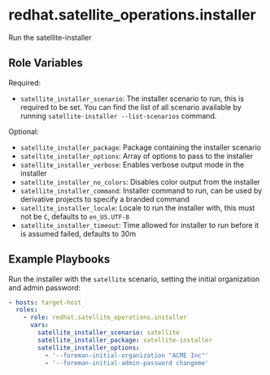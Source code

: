 redhat.satellite_operations.installer
===============================

Run the satellite-installer

Role Variables
--------------

Required:

- `satellite_installer_scenario`: The installer scenario to run, this is required to be set. You can find the list of all scenario available by running `satellite-installer --list-scenarios` command.

Optional:

- `satellite_installer_package`: Package containing the installer scenario
- `satellite_installer_options`: Array of options to pass to the installer
- `satellite_installer_verbose`: Enables verbose output mode in the installer
- `satellite_installer_no_colors`: Disables color output from the installer
- `satellite_installer_command`: Installer command to run, can be used by derivative projects to specify a branded command
- `satellite_installer_locale`: Locale to run the installer with, this must not be ```C```, defaults to ```en_US.UTF-8```
- `satellite_installer_timeout`: Time allowed for installer to run before it is assumed failed, defaults to 30m

Example Playbooks
-----------------

Run the installer with the `satellite` scenario, setting the initial organization and admin password:

```yaml
- hosts: target-host
  roles:
    - role: redhat.satellite_operations.installer
      vars:
        satellite_installer_scenario: satellite
        satellite_installer_package: satellite-installer
        satellite_installer_options:
          - '--foreman-initial-organization "ACME Inc"'
          - '--foreman-initial-admin-password changeme'
```
